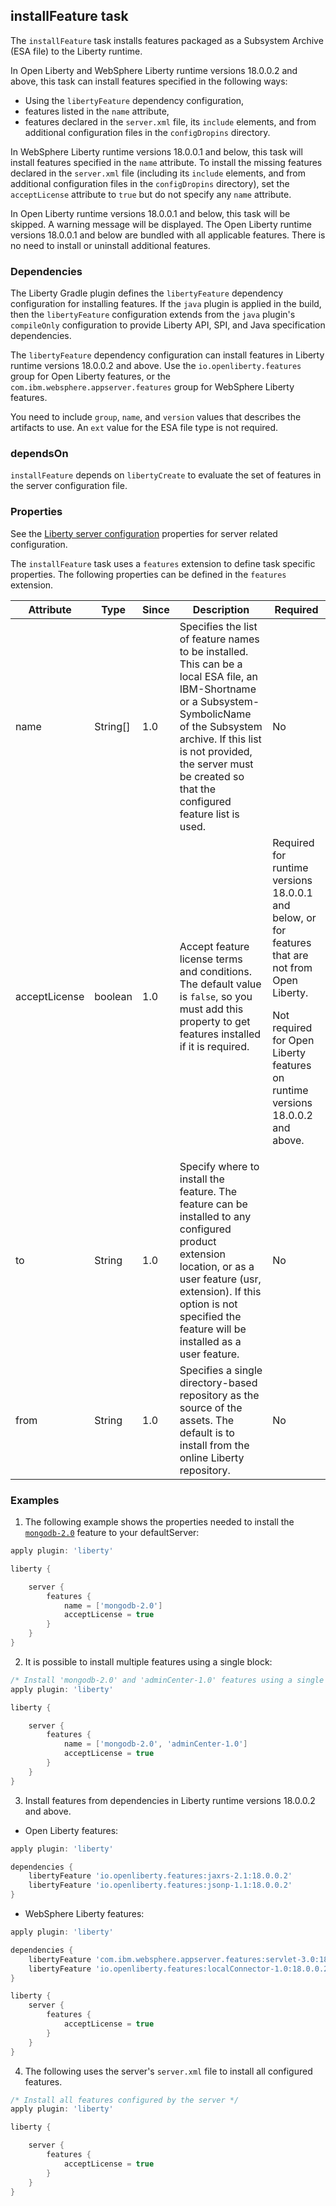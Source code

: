 ## installFeature task
The `installFeature` task installs features packaged as a Subsystem Archive (ESA file) to the Liberty runtime. 

In Open Liberty and WebSphere Liberty runtime versions 18.0.0.2 and above, this task can install features specified in the following ways:
* Using the `libertyFeature` dependency configuration,
* features listed in the `name` attribute,
* features declared in the `server.xml` file, its `include` elements, and from additional configuration files in the `configDropins` directory.

In WebSphere Liberty runtime versions 18.0.0.1 and below, this task will install features specified in the `name` attribute. To install the missing features declared in the `server.xml` file (including its `include` elements, and from additional configuration files in the `configDropins` directory), set the `acceptLicense` attribute to `true` but do not specify any `name` attribute.

In Open Liberty runtime versions 18.0.0.1 and below, this task will be skipped. A warning message will be displayed. The Open Liberty runtime versions 18.0.0.1 and below are bundled with all applicable features. There is no need to install or uninstall additional features.

### Dependencies

The Liberty Gradle plugin defines the `libertyFeature` dependency configuration for installing features. If the `java` plugin is applied in the build, then the `libertyFeature` configuration extends from the `java` plugin's `compileOnly` configuration to provide Liberty API, SPI, and  Java specification dependencies.

The `libertyFeature` dependency configuration can install features in Liberty runtime versions 18.0.0.2 and above. Use the `io.openliberty.features` group for Open Liberty features, or the `com.ibm.websphere.appserver.features` group for WebSphere Liberty features.

You need to include `group`, `name`, and `version` values that describes the artifacts to use. An `ext` value for the ESA file type is not required.

### dependsOn
`installFeature` depends on `libertyCreate` to evaluate the set of features in the server configuration file.

### Properties

See the [Liberty server configuration](libertyExtensions.md#liberty-server-configuration) properties for server related configuration.

The `installFeature` task uses a `features` extension to define task specific properties. The following properties can be defined in the `features` extension.

| Attribute | Type  | Since | Description | Required |
| --------- | ----- | ----- | ----------- | -------- |
| name | String[] | 1.0 | Specifies the list of feature names to be installed. This can be a local ESA file, an IBM-Shortname or a Subsystem-SymbolicName of the Subsystem archive. If this list is not provided, the server must be created so that the configured feature list is used. | No |
| acceptLicense | boolean | 1.0 | Accept feature license terms and conditions. The default value is `false`, so you must add this property to get features installed if it is required.  | Required for runtime versions 18.0.0.1 and below, or for features that are not from Open Liberty. <p/> Not required for Open Liberty features on runtime versions 18.0.0.2 and above. |
| to | String | 1.0 | Specify where to install the feature. The feature can be installed to any configured product extension location, or as a user feature (usr, extension). If this option is not specified the feature will be installed as a user feature. | No |
| from | String | 1.0 | Specifies a single directory-based repository as the source of the assets. The default is to install from the online Liberty repository. | No |

### Examples

1. The following example shows the properties needed to install the [`mongodb-2.0`](https://developer.ibm.com/wasdev/downloads/#asset/features-com.ibm.websphere.appserver.mongodb-2.0) feature to your defaultServer:

```groovy
apply plugin: 'liberty'

liberty {

    server {
        features {
            name = ['mongodb-2.0']
            acceptLicense = true
        }
    }
}
```

2. It is possible to install multiple features using a single block:
```groovy
/* Install 'mongodb-2.0' and 'adminCenter-1.0' features using a single block. */
apply plugin: 'liberty'

liberty {

    server {
        features {
            name = ['mongodb-2.0', 'adminCenter-1.0']
            acceptLicense = true
        }
    }
}
```

3. Install features from dependencies in Liberty runtime versions 18.0.0.2 and above.

* Open Liberty features:
```groovy
apply plugin: 'liberty'

dependencies {
    libertyFeature 'io.openliberty.features:jaxrs-2.1:18.0.0.2'
    libertyFeature 'io.openliberty.features:jsonp-1.1:18.0.0.2'
}
```

* WebSphere Liberty features:
```groovy
apply plugin: 'liberty'

dependencies {
    libertyFeature 'com.ibm.websphere.appserver.features:servlet-3.0:18.0.0.2'
    libertyFeature 'io.openliberty.features:localConnector-1.0:18.0.0.2'
}

liberty {
    server {
        features {
            acceptLicense = true
        }
    }
}
```

4. The following uses the server's `server.xml` file to install all configured features.
```groovy
/* Install all features configured by the server */
apply plugin: 'liberty'

liberty {

    server {
        features {
            acceptLicense = true
        }
    }
}
```
